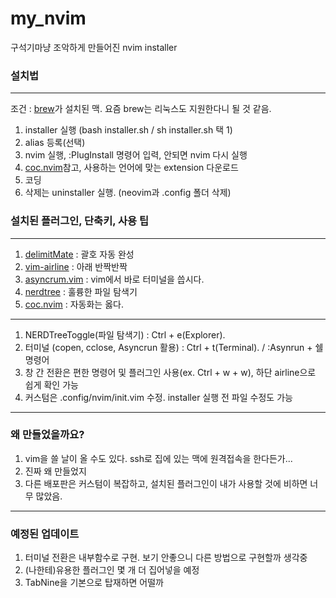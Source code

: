 # my_nvim
구석기마냥 조악하게 만들어진 nvim installer  

### 설치법
---  
조건 : [brew]가 설치된 맥. 요즘 brew는 리눅스도 지원한다니 될 것 같음.   

1. installer 실행 (bash installer.sh / sh installer.sh 택 1)
2. alias 등록(선택)
3. nvim 실행, :PlugInstall 명령어 입력, 안되면 nvim 다시 실행
4. [coc.nvim]참고, 사용하는 언어에 맞는 extension 다운로드
5. 코딩
6. 삭제는 uninstaller 실행. (neovim과 .config 폴더 삭제)

### 설치된 플러그인, 단축키, 사용 팁   
---
1. [delimitMate] : 괄호 자동 완성
2. [vim-airline] : 아래 반짝반짝
3. [asyncrum.vim] : vim에서 바로 터미널을 씁시다.
4. [nerdtree] : 훌륭한 파일 탐색기
5. [coc.nvim] : 자동화는 옳다.
---  
1. NERDTreeToggle(파일 탐색기) : Ctrl + e(Explorer). 
2. 터미널 (copen, cclose, Asyncrun 활용) : Ctrl + t(Terminal). / :Asynrun + 쉘 명령어
3. 창 간 전환은 편한 명령어 및 플러그인 사용(ex. Ctrl + w + w), 하단 airline으로 쉽게 확인 가능
4. 커스텀은 .config/nvim/init.vim 수정. installer 실행 전 파일 수정도 가능
---
### 왜 만들었을까요?
1. vim을 쓸 날이 올 수도 있다. ssh로 집에 있는 맥에 원격접속을 한다든가...
2. 진짜 왜 만들었지
3. 다른 배포판은 커스텀이 복잡하고, 설치된 플러그인이 내가 사용할 것에 비하면 너무 많았음.  
---
### 예정된 업데이트  
1. 터미널 전환은 내부함수로 구현. 보기 안좋으니 다른 방법으로 구현할까 생각중
2. (나한테)유용한 플러그인 몇 개 더 집어넣을 예정
3. TabNine을 기본으로 탑재하면 어떨까

[brew]:https://brew.sh/index_ko
[delimitMate]:https://github.com/Raimondi/delimitMate
[vim-airline]:https://github.com/vim-airline/vim-airline
[asyncrum.vim]:https://github.com/skywind3000/asyncrun.vim
[nerdtree]:https://github.com/preservim/nerdtree
[coc.nvim]:https://github.com/neoclide/coc.nvim
